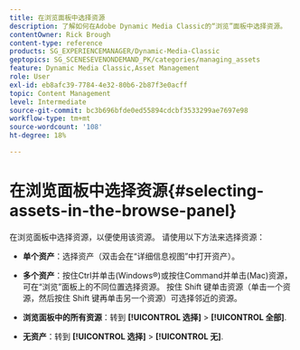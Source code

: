 ```yaml
---
title: 在浏览面板中选择资源
description: 了解如何在Adobe Dynamic Media Classic的“浏览”面板中选择资源。
contentOwner: Rick Brough
content-type: reference
products: SG_EXPERIENCEMANAGER/Dynamic-Media-Classic
geptopics: SG_SCENESEVENONDEMAND_PK/categories/managing_assets
feature: Dynamic Media Classic,Asset Management
role: User
exl-id: eb8afc39-7784-4e32-80b6-2b87f3e0acff
topic: Content Management
level: Intermediate
source-git-commit: bc3b696bfde0ed55894cdcbf3533299ae7697e98
workflow-type: tm+mt
source-wordcount: '108'
ht-degree: 18%

---
```


# 在浏览面板中选择资源{#selecting-assets-in-the-browse-panel}

在浏览面板中选择资源，以便使用该资源。 请使用以下方法来选择资源：

* **单个资产**：选择资产（双击会在“详细信息视图”中打开资产）。

* **多个资产**：按住Ctrl并单击(Windows®)或按住Command并单击(Mac)资源，可在“浏览”面板上的不同位置选择资源。 按住 Shift 键单击资源（单击一个资源，然后按住 Shift 键再单击另一个资源）可选择邻近的资源。

* **浏览面板中的所有资源**：转到 **[!UICONTROL 选择]** > **[!UICONTROL 全部]**.

* **无资产**：转到 **[!UICONTROL 选择]** > **[!UICONTROL 无]**.
